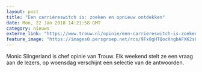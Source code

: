 ```yaml
---
layout: post
title: "Een carrièreswitch is: zoeken en opnieuw ontdekken"
date: Mon, 22 Jan 2018 14:21:58 GMT
category: nieuws
externe_link: "https://www.trouw.nl/opinie/een-carriereswitch-is-zoeken-en-opnieuw-ontdekken~ab4bd41a7/"
feature_image: "https://images0.persgroep.net/rcs/9Fx8gHTQocXngbAFXK2s8WisPeQ/diocontent/107742119/_focus/0.49/0.43/_fill/230/230?appId=e9b4e2a1869038ffcaf318a6d1463b0b&quality=0.9&format=jpeg"
---
```


Monic Slingerland is chef opinie van Trouw. Elk weekend stelt ze een vraag aan de lezers, op woensdag verschijnt een selectie van de antwoorden.
